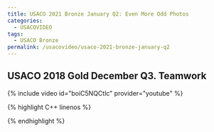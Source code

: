 ```yaml
---
title: USACO 2021 Bronze January Q2: Even More Odd Photos
categories:
  - USACOVIDEO
tags:
  - USACO Bronze
permalink: /usacovideo/usaco-2021-bronze-january-q2
---
```

  
## USACO 2018 Gold December Q3. Teamwork
  
{% include video id="boiC5NQCtlc" provider="youtube" %}
  
  
{% highlight C++ linenos %}
  
{% endhighlight %}  

